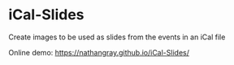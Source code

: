 # iCal-Slides
Create images to be used as slides from the events in an iCal file

Online demo:
https://nathangray.github.io/iCal-Slides/
